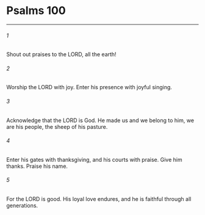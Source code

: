 # Psalms 100
***



###### 1 
Shout out praises to the LORD, all the earth! 

###### 2 
Worship the LORD with joy. Enter his presence with joyful singing. 

###### 3 
Acknowledge that the LORD is God. He made us and we belong to him, we are his people, the sheep of his pasture. 

###### 4 
Enter his gates with thanksgiving, and his courts with praise. Give him thanks. Praise his name. 

###### 5 
For the LORD is good. His loyal love endures, and he is faithful through all generations.
